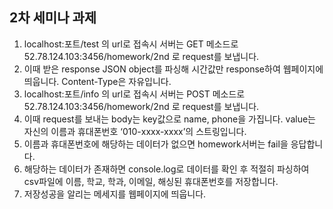 ## 2차 세미나 과제

1. localhost:포트/test 의 url로 접속시 서버는 GET 메소드로 52.78.124.103:3456/homework/2nd 로 request를 보냅니다.
2. 이때 받은 response JSON object를 파싱해 시간값만 response하여 웹페이지에 띄웁니다. Content-Type은 자유입니다.
3. localhost:포트/info 의 url로 접속시 서버는 POST 메소드로 52.78.124.103:3456/homework/2nd 로 request를 보냅니다.
4. 이때 request를 보내는 body는 key값으로 name, phone을 가집니다. value는 자신의 이름과 휴대폰번호 ‘010-xxxx-xxxx’의 스트링입니다.
5. 이름과 휴대폰번호에 해당하는 데이터가 없으면 homework서버는 fail을 응답합니다.
6. 해당하는 데이터가 존재하면 console.log로 데이터를 확인 후 적절히 파싱하여 csv파일에 이름, 학교, 학과, 이메일, 해싱된 휴대폰번호를 저장합니다.
7. 저장성공을 알리는 메세지를 웹페이지에 띄웁니다.